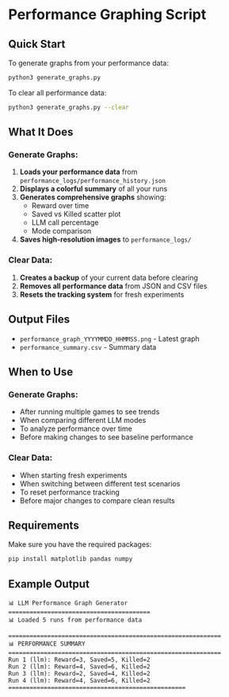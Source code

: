 # Performance Graphing Script

## Quick Start

To generate graphs from your performance data:

```bash
python3 generate_graphs.py
```

To clear all performance data:

```bash
python3 generate_graphs.py --clear
```

## What It Does

### Generate Graphs:
1. **Loads your performance data** from `performance_logs/performance_history.json`
2. **Displays a colorful summary** of all your runs
3. **Generates comprehensive graphs** showing:
   - Reward over time
   - Saved vs Killed scatter plot
   - LLM call percentage
   - Mode comparison
4. **Saves high-resolution images** to `performance_logs/`

### Clear Data:
1. **Creates a backup** of your current data before clearing
2. **Removes all performance data** from JSON and CSV files
3. **Resets the tracking system** for fresh experiments

## Output Files

- `performance_graph_YYYYMMDD_HHMMSS.png` - Latest graph
- `performance_summary.csv` - Summary data

## When to Use

### Generate Graphs:
- After running multiple games to see trends
- When comparing different LLM modes
- To analyze performance over time
- Before making changes to see baseline performance

### Clear Data:
- When starting fresh experiments
- When switching between different test scenarios
- To reset performance tracking
- Before major changes to compare clean results

## Requirements

Make sure you have the required packages:
```bash
pip install matplotlib pandas numpy
```

## Example Output

```
📊 LLM Performance Graph Generator
========================================
📊 Loaded 5 runs from performance data

============================================================
📊 PERFORMANCE SUMMARY
============================================================
Run 1 (llm): Reward=3, Saved=5, Killed=2
Run 2 (llm): Reward=4, Saved=6, Killed=2
Run 3 (llm): Reward=2, Saved=4, Killed=2
Run 4 (llm): Reward=4, Saved=6, Killed=2
==================================================
``` 